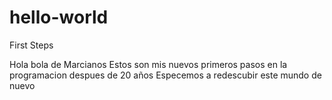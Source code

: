 # hello-world
First Steps

Hola bola de Marcianos
Estos son mis nuevos primeros pasos en la programacion despues de 20 años
Especemos a redescubir este mundo de nuevo
